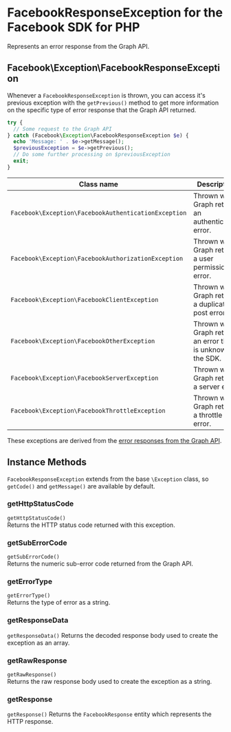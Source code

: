 # FacebookResponseException for the Facebook SDK for PHP

Represents an error response from the Graph API.

## Facebook\Exception\FacebookResponseException

Whenever a `FacebookResponseException` is thrown, you can access it's previous exception with the `getPrevious()` method to get more information on the specific type of error response that the Graph API returned.

```php
try {
  // Some request to the Graph API
} catch (Facebook\Exception\FacebookResponseException $e) {
  echo 'Message: ' . $e->getMessage();
  $previousException = $e->getPrevious();
  // Do some further processing on $previousException
  exit;
}
```

| Class name  | Description |
| ------------- | ------------- |
| `Facebook\Exception\FacebookAuthenticationException`  | Thrown when Graph returns an authentication error.  |
| `Facebook\Exception\FacebookAuthorizationException`  | Thrown when Graph returns a user permissions error.  |
| `Facebook\Exception\FacebookClientException`  | Thrown when Graph returns a duplicate post error.  |
| `Facebook\Exception\FacebookOtherException`  | Thrown when Graph returns an error that is unknown to the SDK.  |
| `Facebook\Exception\FacebookServerException`  | Thrown when Graph returns a server error.  |
| `Facebook\Exception\FacebookThrottleException`  | Thrown when Graph returns a throttle error.  |

These exceptions are derived from the [error responses from the Graph API](https://developers.facebook.com/docs/graph-api/using-graph-api#errors).

## Instance Methods

`FacebookResponseException` extends from the base `\Exception` class, so `getCode()` and `getMessage()` are available by default.

### getHttpStatusCode
`getHttpStatusCode()`  
Returns the HTTP status code returned with this exception.

### getSubErrorCode
`getSubErrorCode()`  
Returns the numeric sub-error code returned from the Graph API.

### getErrorType
`getErrorType()`  
Returns the type of error as a string.

### getResponseData
`getResponseData()`
Returns the decoded response body used to create the exception as an array.

### getRawResponse
`getRawResponse()`  
Returns the raw response body used to create the exception as a string.

### getResponse
`getResponse()`
Returns the `FacebookResponse` entity which represents the HTTP response.
